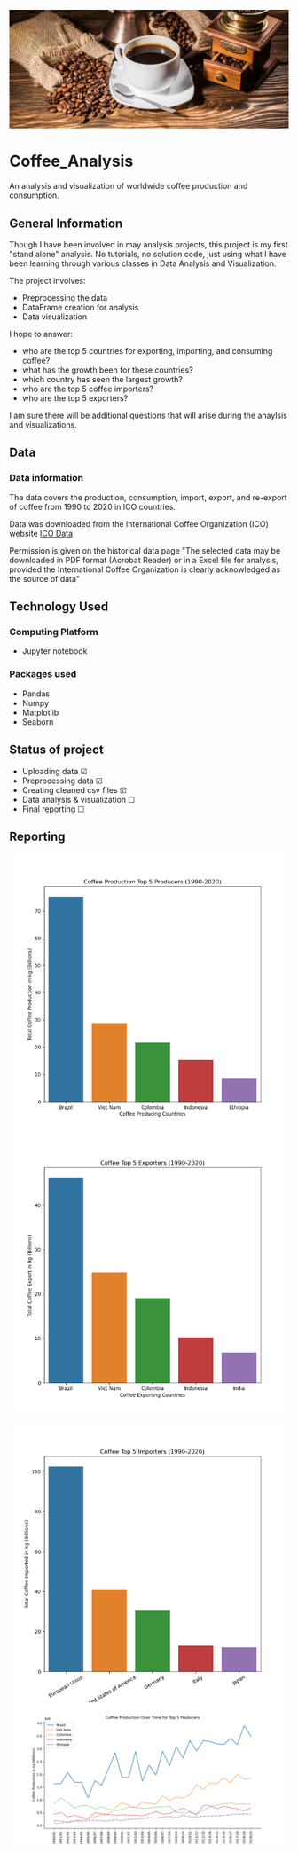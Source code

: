 <p align="center">
<img src="images\Coffee_image.png">

# Coffee_Analysis
An analysis and visualization of worldwide coffee production and consumption.
## General Information
Though I have been involved in may analysis projects, this project is my first "stand alone" analysis. No tutorials, no solution code, just using what I have been learning through various classes in Data Analysis and Visualization.

The project involves:

- Preprocessing the data
- DataFrame creation for analysis
- Data visualization

I hope to answer:
- who are the top 5 countries for exporting, importing, and consuming coffee?
- what has the growth been for these countries?
- which country has seen the largest growth?
- who are the top 5 coffee importers?
- who are the top 5 exporters?

I am sure there will be additional questions that will arise during the anaylsis and visualizations.

## Data
### Data information

The data covers the production, consumption, import, export, and re-export of coffee from 1990 to 2020 in ICO countries.

Data was downloaded from the International Coffee Organization (ICO) website
[ICO Data](https://www.ico.org/new_historical.asp)

Permission is given on the historical data page "The selected data may be downloaded in PDF format (Acrobat Reader) or in a Excel file for analysis, provided the International Coffee Organization is clearly acknowledged as the source of data"

## Technology Used

### Computing Platform
- Jupyter notebook

### Packages used
- Pandas
- Numpy
- Matplotlib
- Seaborn

## Status of project
- Uploading data &#9745;
- Preprocessing data &#9745;
- Creating cleaned csv files &#9745;
- Data analysis & visualization &#9744;
- Final reporting &#9744;

## Reporting

<img src="images\top5_producers.png"><img src="images\top5_export.png">

<img src="images\top5_imports.png">

<img src="images\top5_over_time.png">



